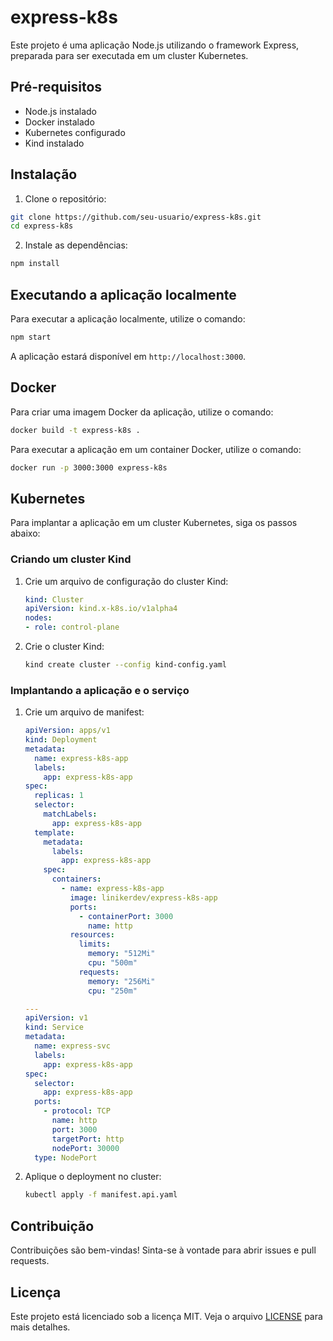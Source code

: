 # express-k8s

Este projeto é uma aplicação Node.js utilizando o framework Express, preparada para ser executada em um cluster Kubernetes.

## Pré-requisitos

- Node.js instalado
- Docker instalado
- Kubernetes configurado
- Kind instalado

## Instalação

1. Clone o repositório:

  ```sh
  git clone https://github.com/seu-usuario/express-k8s.git
  cd express-k8s
  ```

2. Instale as dependências:

  ```sh
  npm install
  ```

## Executando a aplicação localmente

Para executar a aplicação localmente, utilize o comando:

```sh
npm start
```

A aplicação estará disponível em `http://localhost:3000`.

## Docker

Para criar uma imagem Docker da aplicação, utilize o comando:

```sh
docker build -t express-k8s .
```

Para executar a aplicação em um container Docker, utilize o comando:

```sh
docker run -p 3000:3000 express-k8s
```

## Kubernetes

Para implantar a aplicação em um cluster Kubernetes, siga os passos abaixo:

### Criando um cluster Kind

1. Crie um arquivo de configuração do cluster Kind:

    ```yaml
    kind: Cluster
    apiVersion: kind.x-k8s.io/v1alpha4
    nodes:
    - role: control-plane
    ```

2. Crie o cluster Kind:

    ```sh
    kind create cluster --config kind-config.yaml
    ```

### Implantando a aplicação e o serviço

1. Crie um arquivo de manifest:

    ```yaml
    apiVersion: apps/v1
    kind: Deployment
    metadata:
      name: express-k8s-app
      labels:
        app: express-k8s-app
    spec:
      replicas: 1
      selector:
        matchLabels:
          app: express-k8s-app
      template:
        metadata:
          labels:
            app: express-k8s-app
        spec:
          containers:
            - name: express-k8s-app
              image: linikerdev/express-k8s-app
              ports:
                - containerPort: 3000
                  name: http
              resources:
                limits:
                  memory: "512Mi"
                  cpu: "500m"
                requests:
                  memory: "256Mi"
                  cpu: "250m"

    ---
    apiVersion: v1
    kind: Service
    metadata:
      name: express-svc
      labels:
        app: express-k8s-app
    spec:
      selector:
        app: express-k8s-app
      ports:
        - protocol: TCP
          name: http
          port: 3000
          targetPort: http
          nodePort: 30000
      type: NodePort
    ```

2. Aplique o deployment no cluster:

    ```sh
    kubectl apply -f manifest.api.yaml
    ```

## Contribuição

Contribuições são bem-vindas! Sinta-se à vontade para abrir issues e pull requests.

## Licença

Este projeto está licenciado sob a licença MIT. Veja o arquivo [LICENSE](LICENSE) para mais detalhes.
